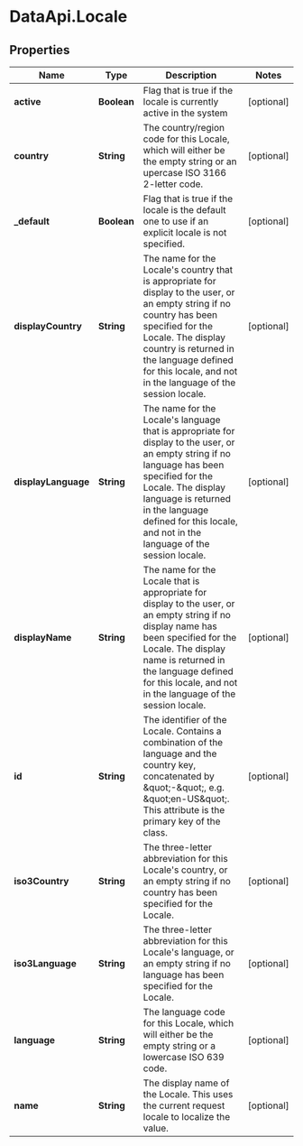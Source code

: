 # DataApi.Locale

## Properties
Name | Type | Description | Notes
------------ | ------------- | ------------- | -------------
**active** | **Boolean** | Flag that is true if the locale is currently active in the system | [optional] 
**country** | **String** | The country/region code for this Locale, which will  either be the empty string or an upercase ISO 3166 2-letter code. | [optional] 
**_default** | **Boolean** | Flag that is true if the locale is the default one to use if an explicit locale is not specified. | [optional] 
**displayCountry** | **String** | The name for the Locale&#x27;s country that is appropriate for  display to the user, or an empty string if no country has been specified  for the Locale.  The display country is returned in the language defined for this locale,  and not in the language of the session locale. | [optional] 
**displayLanguage** | **String** | The name for the Locale&#x27;s language that is appropriate for  display to the user, or an empty string if no language has been specified  for the Locale.  The display language is returned in the language defined for this locale,  and not in the language of the session locale. | [optional] 
**displayName** | **String** | The name for the Locale that is appropriate for  display to the user, or an empty string if no display name has been  specified for the Locale.  The display name is returned in the language defined for this locale,  and not in the language of the session locale. | [optional] 
**id** | **String** | The identifier of the Locale. Contains a combination of the  language and the country key, concatenated by \&quot;-\&quot;, e.g. \&quot;en-US\&quot;. This  attribute is the primary key of the class. | [optional] 
**iso3Country** | **String** | The three-letter abbreviation for this Locale&#x27;s country, or an  empty string if no country has been specified for the Locale. | [optional] 
**iso3Language** | **String** | The three-letter abbreviation for this Locale&#x27;s language, or an  empty string if no language has been specified for the  Locale. | [optional] 
**language** | **String** | The language code for this Locale, which will either  be the empty string or a lowercase ISO 639 code. | [optional] 
**name** | **String** | The display name of the Locale. This uses the current  request locale to localize the value. | [optional] 
